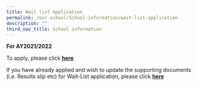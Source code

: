 ```yaml
---
title: Wait list Application
permalink: /our-school/School-information/wait-list-application
description: ""
third_nav_title: School information
---
```

**For AY2021/2022**

To apply, please click **[here](https://go.gov.sg/nhps-wl)**

If you have already applied and wish to update the supporting documents (i.e. Results slip etc) for Wait-List application, please click **[here](https://go.gov.sg/nhps-wlupdate)**